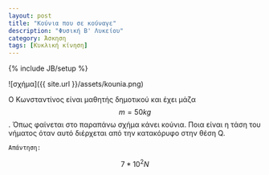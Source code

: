 ```yaml
---
layout: post
title: "Κούνια που σε κούναγε"
description: "Φυσική B' Λυκείου"
category: Άσκηση
tags: [Κυκλική κίνηση]
---
```

{% include JB/setup %}

![σχήμα]({{ site.url }}/assets/kounia.png) 


O Κωνσταντίνος είναι μαθητής δημοτικού και έχει μάζα $$m = 50kg$$. Όπως φαίνεται στο παραπάνω σχήμα κάνει κούνια. Ποια είναι η τάση του νήματος όταν αυτό διέρχεται από την κατακόρυφο στην θέση Q.


`Απάντηση:`

$$7*10^2 N$$